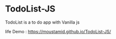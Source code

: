 # TodoList-JS
TodoList is a to do app with Vanilla js 

life Demo : https://moustamid.github.io/TodoList-JS/
